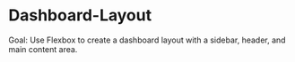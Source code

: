 # Dashboard-Layout
Goal: Use Flexbox to create a dashboard layout with a sidebar, header, and main content area.
